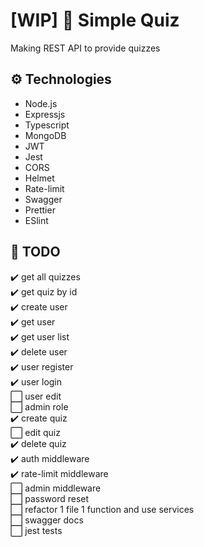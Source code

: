 # [WIP] 🚧 Simple Quiz
Making REST API to provide quizzes

## ⚙️ Technologies
- Node.js
- Expressjs
- Typescript
- MongoDB
- JWT
- Jest
- CORS
- Helmet
- Rate-limit
- Swagger
- Prettier
- ESlint

## 📑 TODO
✔️ get all quizzes  
✔️ get quiz by id  
✔️ create user  
✔️ get user  
✔️ get user list  
✔️ delete user  
✔️ user register  
✔️ user login  
⬜ user edit  
⬜ admin role  
✔️ create quiz  
⬜ edit quiz  
✔️ delete quiz  
✔️ auth middleware  
✔️ rate-limit middleware  
⬜ admin middleware  
⬜ password reset  
⬜ refactor 1 file 1 function and use services  
⬜ swagger docs  
⬜ jest tests